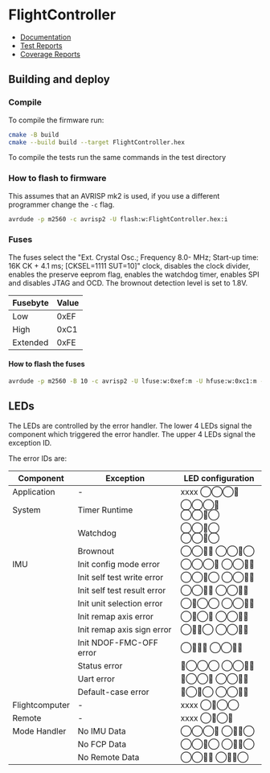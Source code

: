 # FlightController
 * [Documentation](https://toolboxplane.github.io/FlightControllerSoftware/doxygen)
 * [Test Reports](https://toolboxplane.github.io/FlightControllerSoftware/report/)
 * [Coverage Reports](https://toolboxplane.github.io/FlightControllerSoftware/coverage/)

## Building and deploy

### Compile

To compile the firmware run:

```bash
cmake -B build
cmake --build build --target FlightController.hex
```

To compile the tests run the same commands in the test directory

### How to flash to firmware

This assumes that an AVRISP mk2 is used, if you use a different programmer
change the ```-c``` flag.

```bash
avrdude -p m2560 -c avrisp2 -U flash:w:FlightController.hex:i
```

### Fuses

The fuses select the "Ext. Crystal Osc.; Frequency 8.0- MHz; Start-up time: 16K CK + 4.1 ms; [CKSEL=1111 SUT=10]"
clock, disables the clock divider, enables the preserve eeprom flag, enables the watchdog timer, enables SPI and
disables
JTAG and OCD. The brownout detection level is set to 1.8V.

| Fusebyte | Value |
|----------|-------|
| Low      | 0xEF  |
| High     | 0xC1  |
| Extended | 0xFE  |

#### How to flash the fuses

```bash
avrdude -p m2560 -B 10 -c avrisp2 -U lfuse:w:0xef:m -U hfuse:w:0xc1:m -U efuse:w:0xfe:m
```

## LEDs

The LEDs are controlled by the error handler. The lower 4 LEDs signal the
component which triggered the error handler. The upper 4 LEDs signal the exception
ID.

The error IDs are:

| Component      | Exception                   | LED configuration |
|----------------|-----------------------------|-------------------|
| Application    | -                           | xxxx ◯◯◯🔴        |
| System         | Timer Runtime               | ◯◯◯🔴 ◯◯🔴◯       |
|                | Watchdog                    | ◯◯🔴◯ ◯◯🔴◯       |
|                | Brownout                    | ◯◯🔴🔴 ◯◯🔴◯      |
| IMU            | Init config mode error      | ◯◯◯🔴 ◯◯🔴🔴      |
|                | Init self test write error  | ◯◯🔴◯ ◯◯🔴🔴      |
|                | Init self test result error | ◯◯🔴🔴 ◯◯🔴🔴     |
|                | Init unit selection error   | ◯🔴◯◯ ◯◯🔴🔴      |
|                | Init remap axis error       | ◯🔴◯🔴 ◯◯🔴🔴     |
|                | Init remap axis sign error  | ◯🔴🔴◯ ◯◯🔴🔴     |
|                | Init NDOF-FMC-OFF error     | ◯🔴🔴🔴 ◯◯🔴🔴    |
|                | Status error                | 🔴◯◯◯ ◯◯🔴🔴      |
|                | Uart error                  | 🔴◯◯🔴 ◯◯🔴🔴     |
|                | Default-case error          | 🔴◯🔴◯ ◯◯🔴🔴     |
| Flightcomputer | -                           | xxxx ◯🔴◯◯        |
| Remote         | -                           | xxxx ◯🔴◯🔴       |
| Mode Handler   | No IMU Data                 | ◯◯◯🔴 ◯🔴🔴◯      |
|                | No FCP Data                 | ◯◯🔴◯ ◯🔴🔴◯      |
|                | No Remote Data              | ◯◯🔴🔴 ◯🔴🔴◯     |
